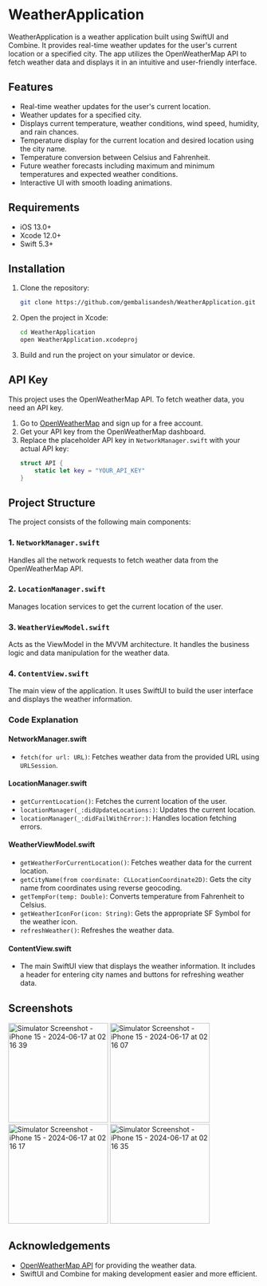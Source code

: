 # WeatherApplication

WeatherApplication is a weather application built using SwiftUI and Combine. It provides real-time weather updates for the user's current location or a specified city. The app utilizes the OpenWeatherMap API to fetch weather data and displays it in an intuitive and user-friendly interface.

## Features

- Real-time weather updates for the user's current location.
- Weather updates for a specified city.
- Displays current temperature, weather conditions, wind speed, humidity, and rain chances.
- Temperature display for the current location and desired location using the city name.
- Temperature conversion between Celsius and Fahrenheit.
- Future weather forecasts including maximum and minimum temperatures and expected weather conditions.
- Interactive UI with smooth loading animations.

## Requirements

- iOS 13.0+
- Xcode 12.0+
- Swift 5.3+

## Installation

1. Clone the repository:
   ```sh
   git clone https://github.com/gembalisandesh/WeatherApplication.git
   ```
2. Open the project in Xcode:
   ```sh
   cd WeatherApplication
   open WeatherApplication.xcodeproj
   ```
3. Build and run the project on your simulator or device.

## API Key

This project uses the OpenWeatherMap API. To fetch weather data, you need an API key.

1. Go to [OpenWeatherMap](https://openweathermap.org/api) and sign up for a free account.
2. Get your API key from the OpenWeatherMap dashboard.
3. Replace the placeholder API key in `NetworkManager.swift` with your actual API key:
   ```swift
   struct API {
       static let key = "YOUR_API_KEY"
   }
   ```

## Project Structure

The project consists of the following main components:

### 1. `NetworkManager.swift`

Handles all the network requests to fetch weather data from the OpenWeatherMap API.

### 2. `LocationManager.swift`

Manages location services to get the current location of the user.

### 3. `WeatherViewModel.swift`

Acts as the ViewModel in the MVVM architecture. It handles the business logic and data manipulation for the weather data.

### 4. `ContentView.swift`

The main view of the application. It uses SwiftUI to build the user interface and displays the weather information.

### Code Explanation

#### NetworkManager.swift

- `fetch(for url: URL)`: Fetches weather data from the provided URL using `URLSession`.

#### LocationManager.swift

- `getCurrentLocation()`: Fetches the current location of the user.
- `locationManager(_:didUpdateLocations:)`: Updates the current location.
- `locationManager(_:didFailWithError:)`: Handles location fetching errors.

#### WeatherViewModel.swift

- `getWeatherForCurrentLocation()`: Fetches weather data for the current location.
- `getCityName(from coordinate: CLLocationCoordinate2D)`: Gets the city name from coordinates using reverse geocoding.
- `getTempFor(temp: Double)`: Converts temperature from Fahrenheit to Celsius.
- `getWeatherIconFor(icon: String)`: Gets the appropriate SF Symbol for the weather icon.
- `refreshWeather()`: Refreshes the weather data.

#### ContentView.swift

- The main SwiftUI view that displays the weather information. It includes a header for entering city names and buttons for refreshing weather data.

## Screenshots

<img src="https://github.com/gembalisandesh/WeatherApplication/assets/93411433/c574680f-bce3-4d29-9f68-de4abe56d4f4" width="200" alt="Simulator Screenshot - iPhone 15 - 2024-06-17 at 02 16 39">
<img src="https://github.com/gembalisandesh/WeatherApplication/assets/93411433/ca2e6839-3439-42f1-80af-fda2110b9c81" width="200" alt="Simulator Screenshot - iPhone 15 - 2024-06-17 at 02 16 07">
<img src="https://github.com/gembalisandesh/WeatherApplication/assets/93411433/83fe651b-1545-4682-a646-66d8b87d6dc5" width="200" alt="Simulator Screenshot - iPhone 15 - 2024-06-17 at 02 16 17">
<img src="https://github.com/gembalisandesh/WeatherApplication/assets/93411433/2b7b8c65-5e8e-4163-a562-850e4efadba5" width="200" alt="Simulator Screenshot - iPhone 15 - 2024-06-17 at 02 16 35">

## Acknowledgements

- [OpenWeatherMap API](https://openweathermap.org/api) for providing the weather data.
- SwiftUI and Combine for making development easier and more efficient.
